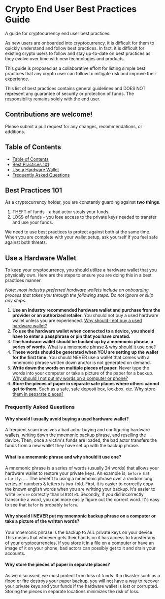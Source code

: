 # Crypto End User Best Practices Guide

A guide for cryptocurrency end user best practices.

As new users are onboarded into cryptocurrency, it is difficult for them to quickly understand and follow best practices. In fact, it is difficult for existing crypto users to follow and stay up-to-date on best practices as they evolve over time with new technologies and products.

This guide is proposed as a collaborative effort for listing simple best practices that any crypto user can follow to mitigate risk and improve their experience.

This list of best practices contains general guidelines and DOES NOT represent any guarantee of security or protection of funds. The responsibility remains solely with the end user.

## Contributions are welcome!

Please submit a pull request for any changes, recommendations, or additions.

## Table of Contents
- [Table of Contents](#table-of-contents)
- [Best Practices 101](#best-practices-101)
- [Use a Hardware Wallet](#use-a-hardware-wallet)
- [Frequently Asked Questions](#frequently-asked-questions)

## Best Practices 101
As a cryptocurrency holder, you are constantly guarding against **two things**.

1. THEFT of funds - a bad actor steals your funds.
2. LOSS of funds - you lose access to the private keys needed to transfer and use your funds.

We need to use best practices to protect against both at the same time. When you are complete with your wallet setup, ask yourself if you feel safe against both threats.

## Use a Hardware Wallet
To keep your cryptocurrency, you should utilize a hardware wallet that you physically own. Here are the steps to ensure you are doing this in a best practices manner.

_Note: most industry preferred hardware wallets include an onboarding process that takes you through the following steps. Do not ignore or skip any steps._

1. **Use an industry recommended hardware wallet and purchase from the provider or an authorized retailer.** You should not buy a used hardware wallet unless you are experienced. [Why should I not buy a used hardware wallet?](#why-should-i-usually-avoid-buying-a-used-hardware-wallet)
2. **To use the hardware wallet when connected to a device, you should have to enter a passphrase or pin that you have created.**
3. **The hardware wallet should be backed up by a mnemonic phrase, a series of words.** [What is a mnemonic phrase & why should it use one?](#what-is-a-mnemonic-phrase-and-why-should-it-use-one)
4. **These words should be generated when YOU are setting up the wallet for the first time.** You should NEVER use a wallet that comes with a mnemonic phrase written down and/or is not generated on demand.
5. **Write down the words on multiple pieces of paper.** Never type the words into your computer or take a picture of the paper for a backup. [Why should I not put my words on a computer or phone?](#why-should-i-never-put-my-mnemonic-backup-phrase-on-a-computer-or-take-a-picture-of-the-written-words)
6. **Store the pieces of paper in separate safe places where others cannot get to them.** Such as a safe, safe deposit box, lockbox, etc. [Why store them in separate places?](#why-store-the-pieces-of-paper-in-separate-places)

### Frequently Asked Questions

#### Why should I usually avoid buying a used hardware wallet?

A frequent scam involves a bad actor buying and configuring hardware wallets, writing down the mnemonic backup phrase, and reselling the device. Then, once a victim's funds are loaded, the bad actor transfers the funds from a new wallet they have set up with the backup phrase.

#### What is a mnemonic phrase and why should it use one?

A mnemonic phrase is a series of words (usually 24 words) that allows your hardware wallet to restore your private keys. An example is, `before hat clarify...`. The benefit to using a mnemonic phrase over a random long series of numbers & letters is two-fold. First, it is easier to correctly copy the known english words when you are writting your backup. It's easier to write `before` correctly than `bl01Ofe3`. Secondly, if you did incorrectly transcribe a word, you can more easily figure out the correct word. It's easy to see that `befor` is probably `before`.

#### Why should I NEVER put my mnemonic backup phrase on a computer or take a picture of the written words?

Your mnemonic phrase is the backup to ALL private keys on your device. This means that whoever gets their hands on it has access to transfer any of your cryptocurrencies. If you store it in a file on a computer or have an image of it on your phone, bad actors can possibly get to it and drain your accounts.

#### Why store the pieces of paper in separate places?

As we discussed, we must protect from loss of funds. If a disaster such as a flood or fire destroys your paper backup, you will not have a way to recover your private keys and your funds if the hardware wallet is lost or corrupted. Storing the pieces in separate locations minimizes the risk of loss.
